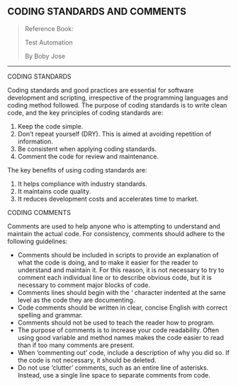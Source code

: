 ## CODING STANDARDS AND COMMENTS

> Reference Book:
> 
> Test Automation
> 
> By Boby Jose

---

CODING STANDARDS

Coding standards and good practices are essential for software development and scripting, irrespective of the programming languages and coding method followed. The purpose of coding standards is to write clean code, and the key principles of coding standards are:

1. Keep the code simple.
2. Don’t repeat yourself (DRY). This is aimed at avoiding repetition of information.
3. Be consistent when applying coding standards.
4. Comment the code for review and maintenance.

The key benefits of using coding standards are:

1. It helps compliance with industry standards.
2. It maintains code quality.
3. It reduces development costs and accelerates time to market.

CODING COMMENTS

Comments are used to help anyone who is attempting to understand and maintain the actual code. For consistency, comments should adhere to the following guidelines:

- Comments should be included in scripts to provide an explanation of what the code is doing, and to make it easier for the reader to understand and maintain it. For this reason, it is not necessary to try to comment each individual line or to describe obvious code, but it is necessary to comment major blocks of code.
- Comments lines should begin with the ‘ character indented at the same level as the code they are documenting.
- Code comments should be written in clear, concise English with correct spelling and grammar.
- Comments should not be used to teach the reader how to program.
- The purpose of comments is to increase your code readability. Often using good variable and method names makes the code easier to read than if too many comments are present.
- When ‘commenting out’ code, include a description of why you did so. If the code is not necessary, it should be deleted.
- Do not use ‘clutter’ comments, such as an entire line of asterisks. Instead, use a single line space to separate comments from code.
